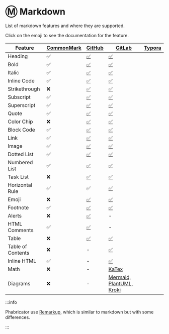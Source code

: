 # Ⓜ️ Markdown

List of markdown features and where they are supported.

Click on the emoji to see the documentation for the feature.

| Feature           | [CommonMark](https://commonmark.org/help/) | [GitHub](https://docs.github.com/en/get-started/writing-on-github/getting-started-with-writing-and-formatting-on-github/basic-writing-and-formatting-syntax)                          | [GitLab](https://docs.gitlab.com/ee/user/markdown.html)                                           | [Typora](https://support.typora.io/Markdown-Reference/) |
| ----------------- | ------------------------------------------ | ------------------------------------------------------------------------------------------------------------------------------------------------------------------------------------- | ------------------------------------------------------------------------------------------------- | ------------------------------------------------------- |
| Heading           | ✅                                         | [✅](https://docs.github.com/en/get-started/writing-on-github/getting-started-with-writing-and-formatting-on-github/basic-writing-and-formatting-syntax#headings)                     | [✅](https://docs.gitlab.com/ee/user/markdown.html#headings)                                      |                                                         |
| Bold              | ✅                                         | [✅](https://docs.github.com/en/get-started/writing-on-github/getting-started-with-writing-and-formatting-on-github/basic-writing-and-formatting-syntax#styling-text)                 | [✅](https://docs.gitlab.com/ee/user/markdown.html#emphasis)                                      |                                                         |
| Italic            | ✅                                         | [✅](https://docs.github.com/en/get-started/writing-on-github/getting-started-with-writing-and-formatting-on-github/basic-writing-and-formatting-syntax#styling-text)                 | [✅](https://docs.gitlab.com/ee/user/markdown.html#emphasis)                                      |                                                         |
| Inline Code       | ✅                                         | [✅](https://docs.github.com/en/get-started/writing-on-github/getting-started-with-writing-and-formatting-on-github/basic-writing-and-formatting-syntax#quoting-code)                 | [✅](https://docs.gitlab.com/ee/user/markdown.html#code-spans-and-blocks)                         |                                                         |
| Strikethrough     | ❌                                         | [✅](https://docs.github.com/en/get-started/writing-on-github/getting-started-with-writing-and-formatting-on-github/basic-writing-and-formatting-syntax#styling-text)                 | [✅](https://docs.gitlab.com/ee/user/markdown.html#emphasis)                                      |                                                         |
| Subscript         | ✅                                         | [✅](https://docs.github.com/en/get-started/writing-on-github/getting-started-with-writing-and-formatting-on-github/basic-writing-and-formatting-syntax#styling-text)                 | [✅](https://docs.gitlab.com/ee/user/markdown.html#superscripts--subscripts)                      |                                                         |
| Superscript       | ✅                                         | [✅](https://docs.github.com/en/get-started/writing-on-github/getting-started-with-writing-and-formatting-on-github/basic-writing-and-formatting-syntax#styling-text)                 | [✅](https://docs.gitlab.com/ee/user/markdown.html#superscripts--subscripts)                      |                                                         |
| Quote             | ✅                                         | [✅](https://docs.github.com/en/get-started/writing-on-github/getting-started-with-writing-and-formatting-on-github/basic-writing-and-formatting-syntax#quoting-text)                 | [✅](https://docs.gitlab.com/ee/user/markdown.html#blockquotes)                                   |                                                         |
| Color Chip        | ❌                                         | [✅](https://docs.github.com/en/get-started/writing-on-github/getting-started-with-writing-and-formatting-on-github/basic-writing-and-formatting-syntax#supported-color-models)       | [✅](https://docs.gitlab.com/ee/user/markdown.html#colors)                                        |                                                         |
| Block Code        | ✅                                         | [✅](https://docs.github.com/en/get-started/writing-on-github/getting-started-with-writing-and-formatting-on-github/basic-writing-and-formatting-syntax#quoting-code)                 | [✅](https://docs.gitlab.com/ee/user/markdown.html#code-spans-and-blocks)                         |                                                         |
| Link              | ✅                                         | [✅](https://docs.github.com/en/get-started/writing-on-github/getting-started-with-writing-and-formatting-on-github/basic-writing-and-formatting-syntax#links)                        | [✅](https://docs.gitlab.com/ee/user/markdown.html#links)                                         |                                                         |
| Image             | ✅                                         | [✅](https://docs.github.com/en/get-started/writing-on-github/getting-started-with-writing-and-formatting-on-github/basic-writing-and-formatting-syntax#images)                       | [✅](https://docs.gitlab.com/ee/user/markdown.html#images)                                        |                                                         |
| Dotted List       | ✅                                         | [✅](https://docs.github.com/en/get-started/writing-on-github/getting-started-with-writing-and-formatting-on-github/basic-writing-and-formatting-syntax#lists)                        | [✅](https://docs.gitlab.com/ee/user/markdown.html#lists)                                         |                                                         |
| Numbered List     | ✅                                         | [✅](https://docs.github.com/en/get-started/writing-on-github/getting-started-with-writing-and-formatting-on-github/basic-writing-and-formatting-syntax#lists)                        | [✅](https://docs.gitlab.com/ee/user/markdown.html#lists)                                         |                                                         |
| Task List         | ❌                                         | [✅](https://docs.github.com/en/get-started/writing-on-github/getting-started-with-writing-and-formatting-on-github/basic-writing-and-formatting-syntax#task-lists)                   | [✅](https://docs.gitlab.com/ee/user/markdown.html#task-lists)                                    |                                                         |
| Horizontal Rule   | ✅                                         | ✅                                                                                                                                                                                    | [✅](https://docs.gitlab.com/ee/user/markdown.html#horizontal-rule)                               |                                                         |
| Emoji             | ❌                                         | [✅](https://docs.github.com/en/get-started/writing-on-github/getting-started-with-writing-and-formatting-on-github/basic-writing-and-formatting-syntax#using-emojis)                 | [✅](https://docs.gitlab.com/ee/user/markdown.html#emoji)                                         |                                                         |
| Footnote          | ✅                                         | [✅](https://docs.github.com/en/get-started/writing-on-github/getting-started-with-writing-and-formatting-on-github/basic-writing-and-formatting-syntax#footnotes)                    | [✅](https://docs.gitlab.com/ee/user/markdown.html#footnotes)                                     |                                                         |
| Alerts            | ❌                                         | [✅](https://docs.github.com/en/get-started/writing-on-github/getting-started-with-writing-and-formatting-on-github/basic-writing-and-formatting-syntax#alerts)                       | -                                                                                                 |                                                         |
| HTML Comments     | ✅                                         | [✅](https://docs.github.com/en/get-started/writing-on-github/getting-started-with-writing-and-formatting-on-github/basic-writing-and-formatting-syntax#hiding-content-with-comments) | -                                                                                                 |                                                         |
| Table             | ❌                                         | [✅](https://docs.github.com/en/get-started/writing-on-github/getting-started-with-writing-and-formatting-on-github/organizing-information-with-tables)                               | [✅](https://docs.gitlab.com/ee/user/markdown.html#tables)                                        |                                                         |
| Table of Contents | ❌                                         | -                                                                                                                                                                                     | [✅](https://docs.gitlab.com/ee/user/markdown.html#table-of-contents)                             |                                                         |
| Inline HTML       | ✅                                         | -                                                                                                                                                                                     | [✅](https://docs.gitlab.com/ee/user/markdown.html#inline-html)                                   |                                                         |
| Math              | ❌                                         | -                                                                                                                                                                                     | [KaTex](https://docs.gitlab.com/ee/user/markdown.html#math)                                       |                                                         |
| Diagrams          | ❌                                         | -                                                                                                                                                                                     | [Mermaid, PlantUML, Kroki](https://docs.gitlab.com/ee/user/markdown.html#diagrams-and-flowcharts) |                                                         |

:::info

Phabricator use [Remarkup](https://secure.phabricator.com/book/phabricator/article/remarkup/), which is similar to markdown but with some differences.

:::
